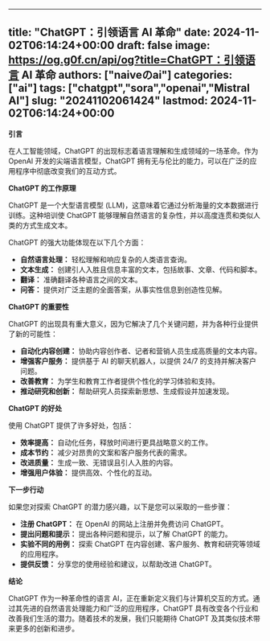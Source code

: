 
---
title: "ChatGPT：引领语言 AI 革命"
date: 2024-11-02T06:14:24+00:00
draft: false
image: https://og.g0f.cn/api/og?title=ChatGPT：引领语言 AI 革命
authors: ["naiveのai"]
categories: ["ai"]
tags: ["chatgpt","sora","openai","Mistral AI"]
slug: "20241102061424"
lastmod: 2024-11-02T06:14:24+00:00
---
**引言**

在人工智能领域，ChatGPT 的出现标志着语言理解和生成领域的一场革命。作为 OpenAI 开发的尖端语言模型，ChatGPT 拥有无与伦比的能力，可以在广泛的应用程序中彻底改变我们的互动方式。

**ChatGPT 的工作原理**

ChatGPT 是一个大型语言模型 (LLM)，这意味着它通过分析海量的文本数据进行训练。这种培训使 ChatGPT 能够理解自然语言的复杂性，并以高度连贯和类似人类的方式生成文本。

ChatGPT 的强大功能体现在以下几个方面：

* **自然语言处理：** 轻松理解和响应复杂的人类语言查询。
* **文本生成：** 创建引人入胜且信息丰富的文本，包括故事、文章、代码和脚本。
* **翻译：** 准确翻译各种语言之间的文本。
* **问答：** 提供对广泛主题的全面答案，从事实性信息到创造性见解。

**ChatGPT 的重要性**

ChatGPT 的出现具有重大意义，因为它解决了几个关键问题，并为各种行业提供了新的可能性：

* **自动化内容创建：** 协助内容创作者、记者和营销人员生成高质量的文本内容。
* **增强客户服务：** 提供基于 AI 的聊天机器人，以提供 24/7 的支持并解决客户问题。
* **改善教育：** 为学生和教育工作者提供个性化的学习体验和支持。
* **推动研究和创新：** 帮助研究人员探索新思想、生成假设并加速发现。

**ChatGPT 的好处**

使用 ChatGPT 提供了许多好处，包括：

* **效率提高：** 自动化任务，释放时间进行更具战略意义的工作。
* **成本节约：** 减少对昂贵的文案和客户服务代表的需求。
* **改进质量：** 生成一致、无错误且引人入胜的内容。
* **增强用户体验：** 提供高效、个性化的互动。

**下一步行动**

如果您对探索 ChatGPT 的潜力感兴趣，以下是您可以采取的一些步骤：

* **注册 ChatGPT：** 在 OpenAI 的网站上注册并免费访问 ChatGPT。
* **提出问题和提示：** 提出各种问题和提示，以了解 ChatGPT 的能力。
* **实验不同的用例：** 探索 ChatGPT 在内容创建、客户服务、教育和研究等领域的应用程序。
* **提供反馈：** 分享您的使用经验和建议，以帮助改进 ChatGPT。

**结论**

ChatGPT 作为一种革命性的语言 AI，正在重新定义我们与计算机交互的方式。通过其先进的自然语言处理能力和广泛的应用程序，ChatGPT 具有改变各个行业和改善我们生活的潜力。随着技术的发展，我们只能期待 ChatGPT 及其类似技术带来更多的创新和进步。